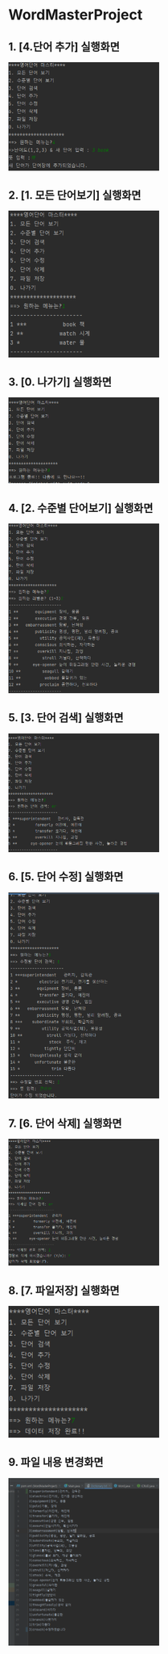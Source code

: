# WordMasterProject

## 1. [4.단어 추가] 실행화면


<img src='https://github.com/MoonSangJun/WordMasterProject/blob/master/Screenshots/1.png'
width='300'>

## 2. [1. 모든 단어보기] 실행화면

<img src='https://github.com/MoonSangJun/WordMasterProject/blob/master/Screenshots/2.png'
width='300'>

## 3. [0. 나가기] 실행화면

<img src='https://github.com/MoonSangJun/WordMasterProject/blob/master/Screenshots/3.png'
width='300'>

## 4. [2. 수준별 단어보기] 실행화면

<img src='https://github.com/MoonSangJun/WordMasterProject/blob/master/Screenshots/4.png'
width='300'>


## 5. [3. 단어 검색] 실행화면

<img src='https://github.com/MoonSangJun/WordMasterProject/blob/master/Screenshots/5.png'
width='300'>


## 6. [5. 단어 수정] 실행화면

<img src='https://github.com/MoonSangJun/WordMasterProject/blob/master/Screenshots/6.png'
width='300'>


## 7. [6. 단어 삭제] 실행화면

<img src='https://github.com/MoonSangJun/WordMasterProject/blob/master/Screenshots/7.png'
width='300'>


## 8. [7. 파일저장] 실행화면

<img src='https://github.com/MoonSangJun/WordMasterProject/blob/master/Screenshots/8.png'
width='300'>


## 9. 파일 내용 변경화면

<img src='https://github.com/MoonSangJun/WordMasterProject/blob/master/Screenshots/9.png'
width='300'>

